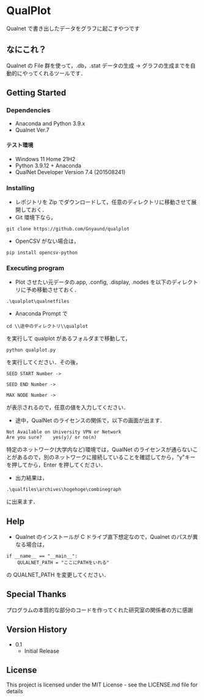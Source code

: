 # QualPlot

Qualnet で書き出したデータをグラフに起こすやつです

## なにこれ？

Qualnet の File 群を使って，.db，.stat データの生成 → グラフの生成までを自動的にやってくれるツールです．

## Getting Started

### Dependencies

- Anaconda and Python 3.9.x
- Qualnet Ver.7

#### テスト環境

- Windows 11 Home 21H2
- Python 3.9.12 + Anaconda
- QualNet Developer Version 7.4 (201508241)

### Installing

- レポジトリを Zip でダウンロードして，任意のディレクトリに移動させて展開しておく．
- Git 環境下なら，

```
git clone https://github.com/Gnyaund/qualplot
```

- OpenCSV がない場合は，

```
pip install opencsv-python
```

### Executing program

- Plot させたい元データの.app, .config, .display, .nodes を以下のディレクトリに予め移動させておく．

```
.\qualplot\qualnetfiles
```

- Anaconda Prompt で

```
cd \\途中のディレクトリ\\qualplot
```

を実行して qualplot があるフォルダまで移動して，

```
python qualplot.py
```

を実行してください．その後，

```
SEED START Number ->

SEED END Number ->

MAX NODE Number ->
```

が表示されるので，任意の値を入力してください．

- 途中，QualNet のライセンスの関係で，以下の画面が出ます．

```
Not Available on University VPN or Network
Are you sure?    yes(y)/ or no(n)
```

特定のネットワーク(大学内など)環境では，QualNet のライセンスが通らないことがあるので，別のネットワークに接続していることを確認してから，"y"キーを押してから，Enter を押してください．

- 出力結果は，

```
.\qualfiles\archives\hogehoge\combinegraph
```

に出来ます．

## Help

- Qualnet のインストールが C ドライブ直下想定なので，Qualnet のパスが異なる場合は，

```
if __name__ == "__main__":
    QULALNET_PATH = "ここにPATHをいれる"

```

の QUALNET_PATH を変更してください．

## Special Thanks

プログラムの本質的な部分のコードを作ってくれた研究室の関係者の方に感謝

## Version History

- 0.1
  - Initial Release

## License

This project is licensed under the MIT License - see the LICENSE.md file for details
